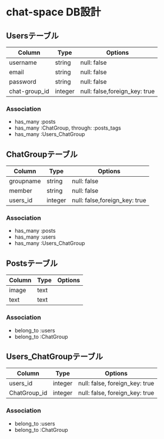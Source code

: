 # chat-space DB設計

## Usersテーブル
|Column|Type|Options|
|------|----|-------|
|username|string|null: false|
|email|string|null: false|
|password|string|null: false|
|chat-group_id|integer|null: false,foreign_key: true|
### Association
- has_many :posts
- has_many :ChatGroup, through:  :posts_tags
- has_many :Users_ChatGroup


## ChatGroupテーブル
|Column|Type|Options|
|------|----|-------|
|groupname|string|null: false|
|member|string|null: false|
|users_id|integer|null: false,foreign_key: true|
### Association
- has_many :posts
- has_many :users
- has_many :Users_ChatGroup


## Postsテーブル
|Column|Type|Options|
|------|----|-------|
|image|text||
|text|text||
### Association
- belong_to :users
- belong_to :ChatGroup


## Users_ChatGroupテーブル
|Column|Type|Options|
|------|----|-------|
|users_id|integer|null: false, foreign_key: true|
|ChatGroup_id|integer|null: false, foreign_key: true|
### Association
- belong_to :users
- belong_to :ChatGroup
